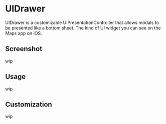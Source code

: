 # UIDrawer
UIDrawer is a customizable UIPresentationController that allows modals to be presented like a bottom sheet. The kind of UI widget you can see on the Maps app on iOS.

## Screenshot

wip

## Usage

wip

## Customization

wip
